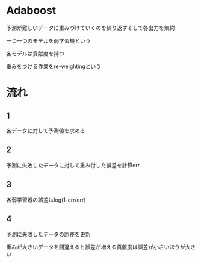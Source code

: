 # Adaboost
予測が難しいデータに重みづけていくのを繰り返すそして各出力を集約

一つ一つのモデルを弱学習機という

各モデルは貢献度を持つ

重みをつける作業をre-weightingという

# 流れ
## 1
各データに対して予測値を求める
## 2
予測に失敗したデータに対して重み付した誤差を計算err
## 3
各弱学習器の誤差はlog(1-err/err)
## 4
予測に失敗したデータの誤差を更新

重みが大きいデータを間違えると誤差が増える貢献度は誤差が小さいほうが大きい
